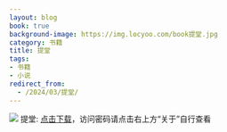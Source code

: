 ```yaml
---
layout: blog
book: true
background-image: https://img.locyoo.com/book提堂.jpg
category: 书籍
title: 提堂
tags:
- 书籍
- 小说
redirect_from:
  - /2024/03/提堂/
---
```

![](https://img.locyoo.com/book提堂.jpg)
提堂: <a name = "ref1" href="https://url18.ctfile.com/f/50983618-1377644632-36dddf?p=3619">点击下载</a>，访问密码请点击右上方“关于”自行查看